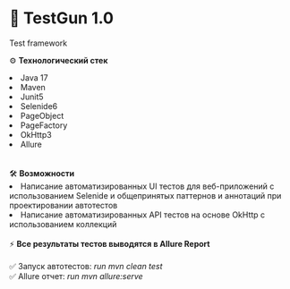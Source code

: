 # 🤖 TestGun 1.0
Test framework

⚙️ <b>Технологический стек</b>
<li>Java 17</li>
<li>Maven</li>
<li>Junit5</li>
<li>Selenide6</li>
<li>PageObject</li>
<li>PageFactory</li>
<li>OkHttp3</li>
<li>Allure</li>
<br><br>
🛠 <b>Возможности</b>
<li>Написание автоматизированных UI тестов для веб-приложений с использованием Selenide и общепринятых паттернов и аннотаций при проектировании автотестов</li>
<li>Написание автоматизированных API тестов на основе OkHttp с использованием коллекций</li>
<br>
⚡️ <b>Все результаты тестов выводятся в Allure Report</b>
<br><br>
✅ Запуск автотестов: <i>run mvn clean test</i>
<br>
✅ Allure отчет: <i>run mvn allure:serve</i>






